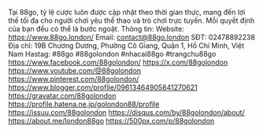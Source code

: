 Tại  88go, tỷ lệ cược luôn được cập nhật theo thời gian thực, mang đến lợi thế tối đa cho người chơi yêu thể thao và trò chơi trực tuyến. Mỗi quyết định của bạn đều có thể là bước ngoặt.
Thông tin:
Website: https://www.88go.london/
Email: contact@88go.london
SĐT: 02478892238
Địa chỉ: 19B Chương Dương, Phường Cô Giang, Quận 1, Hồ Chí Minh, Việt Nam
Hastag: #88go #88golondon #nhacai88go  #trangchu88go https://www.facebook.com/88golondon/
https://x.com/88golondon
https://www.youtube.com/@88golondon
https://www.pinterest.com/88golondon/
https://www.blogger.com/profile/09613464905841270621
https://gravatar.com/88golondon
https://profile.hatena.ne.jp/golondon88/profile
https://issuu.com/88golondon
https://disqus.com/by/88golondon/about/
https://about.me/london88go
https://500px.com/p/88golondon